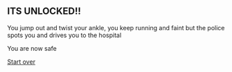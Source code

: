 ## ITS UNLOCKED!!

You jump out and twist your ankle, you keep running and faint but the police spots you and drives you to the hospital

You are now safe

[Start over](Start.md)
